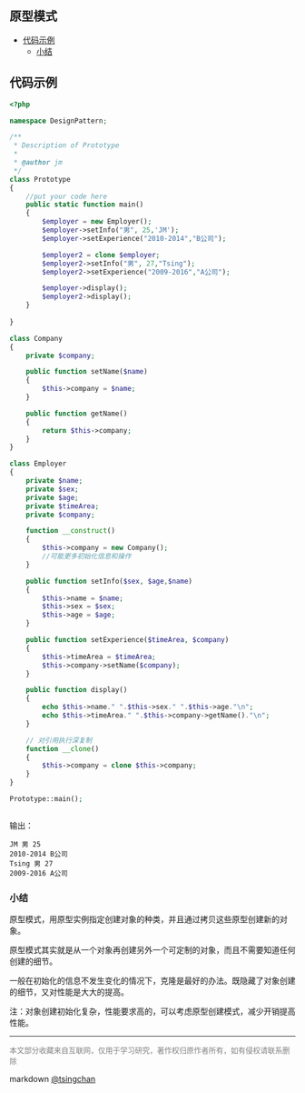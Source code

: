 原型模式
----
<!-- TOC -->

- [代码示例](#代码示例)
    - [小结](#小结)

<!-- /TOC -->

## 代码示例

```php
<?php

namespace DesignPattern;

/**
 * Description of Prototype
 *
 * @author jm
 */
class Prototype
{
    //put your code here
    public static function main()
    {
        $employer = new Employer();
        $employer->setInfo("男", 25,'JM');
        $employer->setExperience("2010-2014","B公司");

        $employer2 = clone $employer;
        $employer2->setInfo("男", 27,"Tsing");
        $employer2->setExperience("2009-2016","A公司");

        $employer->display();
        $employer2->display();        
    }
    
}

class Company
{
    private $company;

    public function setName($name)
    {
        $this->company = $name;
    }

    public function getName()
    {
        return $this->company;
    }
}

class Employer
{
    private $name;
    private $sex;
    private $age;
    private $timeArea;
    private $company;

    function __construct()
    {
        $this->company = new Company();
        //可能更多初始化信息和操作
    }

    public function setInfo($sex, $age,$name)
    {
        $this->name = $name;
        $this->sex = $sex;
        $this->age = $age;
    }

    public function setExperience($timeArea, $company)
    {
        $this->timeArea = $timeArea;
        $this->company->setName($company);
    }

    public function display()
    {
        echo $this->name." ".$this->sex." ".$this->age."\n";
        echo $this->timeArea." ".$this->company->getName()."\n";
    }

    // 对引用执行深复制
    function __clone()
    {
        $this->company = clone $this->company;
    }
}

Prototype::main();



```
输出：

```
JM 男 25
2010-2014 B公司
Tsing 男 27
2009-2016 A公司
```

### 小结

原型模式，用原型实例指定创建对象的种类，并且通过拷贝这些原型创建新的对象。

原型模式其实就是从一个对象再创建另外一个可定制的对象，而且不需要知道任何创建的细节。

一般在初始化的信息不发生变化的情况下，克隆是最好的办法。既隐藏了对象创建的细节，又对性能是大大的提高。

注：对象创建初始化复杂，性能要求高的，可以考虑原型创建模式，减少开销提高性能。

----
<font size=2 color='grey'>本文部分收藏来自互联网，仅用于学习研究，著作权归原作者所有，如有侵权请联系删除</font>

markdown [@tsingchan](https://github.com/tsingchan) 